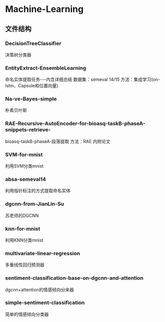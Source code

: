 # Machine-Learning
## 文件结构
### DecisionTreeClassifier
决策树分类器
### EntityExtract-EnsembleLearning
命名实体提取任务---内含详细总结
数据集：semeval 14/15
方法：集成学习(on-lstm、Capsule和位置向量)
### Na-ve-Bayes-simple
朴素贝叶斯
### RAE-Recursive-AutoEncoder-for-bioasq-taskB-phaseA-snippets-retrieve-
bioasq-taskB-phaseA-段落提取
方法：RAE
内附论文
### SVM-for-mnist
利用SVM分类mnist
### absa-semeval14
利用指针标注的方式提取命名实体
### dgcnn-from-JianLin-Su
苏老师的DGCNN
### knn-for-mnist
利用KNN分类mnist
### multivariate-linear-regression
多重线性回归预测器
### sentiment-classification-base-on-dgcnn-and-attention
dgcnn+attention的情感倾向分来器
### simple-sentiment-classification
简单的情感倾向分类器
